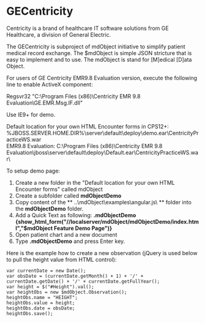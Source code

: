 GECentricity
============

Centricity is a brand of healthcare IT software solutions from GE Healthcare, a division of General Electric.

The GECentricity is subproject of mdObject initiative to simplify patient medical record exchange.
The $mdObject is simple JSON stricture that is easy to implement and to use.
The mdObject is stand for [M]edical [D]ata Object. 

For users of GE Centricity EMR9.8 Evaluation version, execute the following line to enable ActiveX component:  

Regsvr32 "C:\Program Files (x86)\Centricity EMR 9.8 Evaluation\GE.EMR.Msg.IF.dll"

Use IE9+ for demo. 

Default location for your own HTML Encounter forms in CPS12+: 
	%JBOSS.SERVER.HOME.DIR%\server\default\deploy\demo.ear\CentricityPracticeWS.war\
EMR9.8 Evaluation: 
	C:\Program Files (x86)\Centricity EMR 9.8 Evaluation\jboss\server\default\deploy\Default.ear\CentricityPracticeWS.war\

To setup demo page:

1. Create a new folder in the "Default location for your own HTML Encounter forms" called mdObject
2. Create a subfolder called __mdObjectDemo__
3. Copy content of the ** ..\mdObject\examples\angular.js\ ** folder into the __mdObjectDemo__ folder.
4. Add a Quick Text as following:
	__.mdObjectDemo__  
	__{show_html_form("//localserver/mdObject/mdObjectDemo/index.html","$mdObject Feature Demo Page")}__
5. Open patient chart and a new document 
6. Type __.mdObjectDemo__ and press Enter key.



Here is the example how to create a new observation (jQuery is used below to pull the height value from HTML control):

    var currentDate = new Date();
    var obsDate = (currentDate.getMonth() + 1) + '/' + currentDate.getDate() + '/' + currentDate.getFullYear();
    var height = $("#Height").val();
    var heightObs = new $mdObject.Observation();
    heightObs.name = "HEIGHT";
    heightObs.value = height;
    heightObs.date = obsDate;
    heightObs.save();
